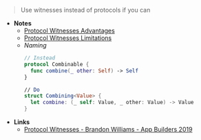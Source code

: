 > Use witnesses instead of protocols if you can

- **Notes**
	- [Protocol Witnesses Advantages](Protocol%20Witnesses%20Advantages.md)
	- [Protocol Witnesses Limitations](Protocol%20Witnesses%20Limitations.md)
	- *Naming*
		```swift
		// Instead
		protocol Combinable {
		  func combine(_ other: Self) -> Self
		}
		
		// Do
		struct Combining<Value> {
		  let combine: (_ self: Value, _ other: Value) -> Value
		}
		```
- **Links**
	- [Protocol Witnesses - Brandon Williams - App Builders 2019](https://www.youtube.com/watch?v=3BVkbWXcFS4)
